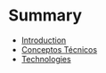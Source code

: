 # Summary

* [Introduction](README.md)
* [Conceptos Técnicos](conceptos_tecnicos.md)
* [Technologies](technologies.md)

